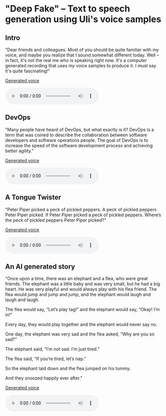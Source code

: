 # "Deep Fake" – Text to speech generation using Uli's voice samples

## Intro

"Dear friends and colleagues. Most of you should be quite familiar with my voice, and maybe you realize that I sound somewhat different today. Well  – in fact, it's not the real me who is speaking right now. It's a computer generated recording that uses my voice samples to produce it. I must say it's quite fascinating!"

[Generated voice](ulivoice.wav)

<audio controls>
  <source src="ulivoice.ogg" type="audio/ogg">
Your browser does not support the audio element.
</audio>

## DevOps

"Many people have heard of DevOps, but what exactly is it? DevOps is a term that was coined to describe the collaboration between software developers and software operations people. The goal of DevOps is to increase the speed of the software development process and achieving better agility."

[Generated voice](ulidevops.wav)

<audio controls>
  <source src="ulidevops.ogg" type="audio/ogg">
Your browser does not support the audio element.
</audio>

## A Tongue Twister

"Peter Piper picked a peck of pickled peppers. A peck of pickled peppers Peter Piper picked. If Peter Piper picked a peck of pickled peppers. Where’s the peck of pickled peppers Peter Piper picked?"

[Generated voice](twister.wav)

<audio controls>
  <source src="twister.ogg" type="audio/ogg">
Your browser does not support the audio element.
</audio>

## An AI generated story

"Once upon a time, there was an elephant and a flea, who were great friends. The elephant was a little baby and was very small, but he had a big heart. He was very playful and would always play with his flea friend. The flea would jump and jump and jump, and the elephant would laugh and laugh and laugh.

The flea would say, “Let’s play tag!” and the elephant would say, “Okay! I’m in!”

Every day, they would play together and the elephant would never say no.

One day, the elephant was very sad and the flea asked, “Why are you so sad?”

The elephant said, “I’m not sad. I’m just tired.”

The flea said, “If you’re tired, let’s nap.”

So the elephant laid down and the flea jumped on his tummy.

And they snoozed happily ever after."

[Generated voice](aistory02.wav)

<audio controls>
  <source src="aistory02.ogg" type="audio/ogg">
Your browser does not support the audio element.
</audio>